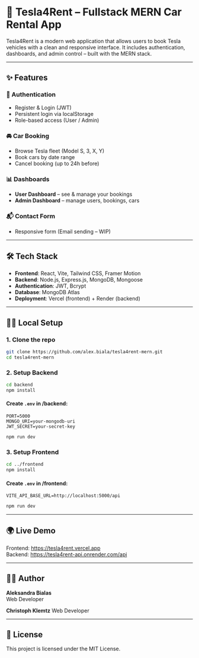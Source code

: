 # 🚗 Tesla4Rent – Fullstack MERN Car Rental App

Tesla4Rent is a modern web application that allows users to book Tesla vehicles with a clean and responsive interface. It includes authentication, dashboards, and admin control – built with the MERN stack.

---

## ✨ Features

### 👥 Authentication

- Register & Login (JWT)
- Persistent login via localStorage
- Role-based access (User / Admin)

### 🚘 Car Booking

- Browse Tesla fleet (Model S, 3, X, Y)
- Book cars by date range
- Cancel booking (up to 24h before)

### 📊 Dashboards

- **User Dashboard** – see & manage your bookings
- **Admin Dashboard** – manage users, bookings, cars

### 📬 Contact Form

- Responsive form (Email sending – WIP)

---

## 🛠 Tech Stack

- **Frontend**: React, Vite, Tailwind CSS, Framer Motion
- **Backend**: Node.js, Express.js, MongoDB, Mongoose
- **Authentication**: JWT, Bcrypt
- **Database**: MongoDB Atlas
- **Deployment**: Vercel (frontend) + Render (backend)

---

## 🧑‍💻 Local Setup

### 1. Clone the repo

```bash
git clone https://github.com/alex.biala/tesla4rent-mern.git
cd tesla4rent-mern
```

### 2. Setup Backend

```bash
cd backend
npm install
```

#### Create `.env` in /backend:

```
PORT=5000
MONGO_URI=your-mongodb-uri
JWT_SECRET=your-secret-key
```

```bash
npm run dev
```

### 3. Setup Frontend

```bash
cd ../frontend
npm install
```

#### Create `.env` in /frontend:

```
VITE_API_BASE_URL=http://localhost:5000/api
```

```bash
npm run dev
```

---

## 🌍 Live Demo

Frontend: https://tesla4rent.vercel.app  
Backend: https://tesla4rent-api.onrender.com/api

---

## 👩‍💻 Author

**Aleksandra Bialas**  
Web Developer

**Christoph Klemtz**
Web Developer

---

## 📄 License

This project is licensed under the MIT License.
